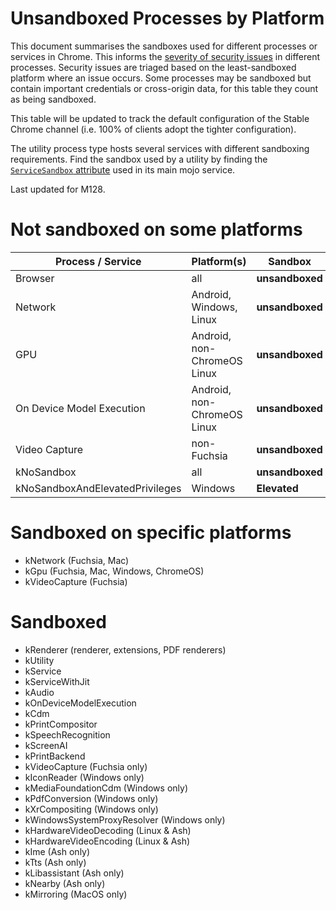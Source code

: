 # Unsandboxed Processes by Platform

This document summarises the sandboxes used for different processes or services
in Chrome. This informs the [severity of security
issues](../../docs/security/severity-guidelines.md) in different processes.
Security issues are triaged based on the least-sandboxed platform where an issue
occurs. Some processes may be sandboxed but contain important credentials or
cross-origin data, for this table they count as being sandboxed.

This table will be updated to track the default configuration of the Stable
Chrome channel (i.e. 100% of clients adopt the tighter configuration).

The utility process type hosts several services with different sandboxing
requirements. Find the sandbox used by a utility by finding the
[`ServiceSandbox` attribute](../../sandbox/policy/mojom/sandbox.mojom) used in
its main mojo service.

Last updated for M128.

# Not sandboxed on some platforms

| Process / Service | Platform(s) | Sandbox |
|---|---|---|
| Browser | all | **unsandboxed** |
| Network | Android, Windows, Linux | **unsandboxed** |
| GPU | Android, non-ChromeOS Linux | **unsandboxed** |
| On Device Model Execution | Android, non-ChromeOS Linux | **unsandboxed** |
| Video Capture | non-Fuchsia | **unsandboxed** |
| kNoSandbox | all | **unsandboxed** |
| kNoSandboxAndElevatedPrivileges | Windows | **Elevated** |

# Sandboxed on specific platforms

* kNetwork (Fuchsia, Mac)
* kGpu (Fuchsia, Mac, Windows, ChromeOS)
* kVideoCapture (Fuchsia)

# Sandboxed

* kRenderer (renderer, extensions, PDF renderers)
* kUtility
* kService
* kServiceWithJit
* kAudio
* kOnDeviceModelExecution
* kCdm
* kPrintCompositor
* kSpeechRecognition
* kScreenAI
* kPrintBackend
* kVideoCapture (Fuchsia only)
* kIconReader (Windows only)
* kMediaFoundationCdm (Windows only)
* kPdfConversion (Windows only)
* kXrCompositing (Windows only)
* kWindowsSystemProxyResolver (Windows only)
* kHardwareVideoDecoding (Linux & Ash)
* kHardwareVideoEncoding (Linux & Ash)
* kIme (Ash only)
* kTts (Ash only)
* kLibassistant (Ash only)
* kNearby (Ash only)
* kMirroring (MacOS only)
